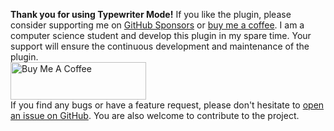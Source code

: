 **Thank you for using Typewriter Mode!** If you like the plugin, please consider supporting me on [GitHub Sponsors](https://github.com/sponsors/davisriedel) or [buy me a coffee](https://www.buymeacoffee.com/davis.riedel). I am a computer science student and develop this plugin in my spare time. Your support will ensure the continuous development and maintenance of the plugin.
<br>
<a href="https://www.buymeacoffee.com/davis.riedel" target="_blank"><img src="https://cdn.buymeacoffee.com/buttons/v2/default-yellow.png" alt="Buy Me A Coffee" style="height: 60px !important;width: 217px !important;"></a>
<br>
If you find any bugs or have a feature request, please don't hesitate to [open an issue on GitHub](https://github.com/davisriedel/obsidian-typewriter-mode/issues). You are also welcome to contribute to the project.

